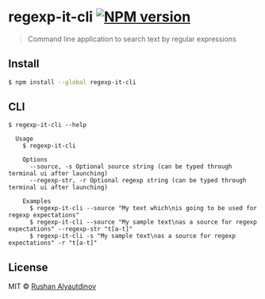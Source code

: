 # regexp-it-cli [![NPM version][npm-image]][npm-url]

> Command line application to search text by regular expressions

## Install

```bash
$ npm install --global regexp-it-cli
```

## CLI

```
$ regexp-it-cli --help

  Usage
    $ regexp-it-cli

    Options
      --source, -s Optional source string (can be typed through terminal ui after launching)
      --regexp-str, -r Optional regexp string (can be typed through terminal ui after launching)

    Examples
      $ regexp-it-cli --source "My text which\nis going to be used for regexp expectations"
      $ regexp-it-cli --source "My sample text\nas a source for regexp expectations" --regexp-str "t[a-t]"
      $ regexp-it-cli -s "My sample text\nas a source for regexp expectations" -r "t[a-t]"
```

## License

MIT © [Rushan Alyautdinov](https://github.com/akgondber)

[npm-image]: https://img.shields.io/npm/v/regexp-it-cli.svg?style=flat
[npm-url]: https://npmjs.org/package/regexp-it-cli
